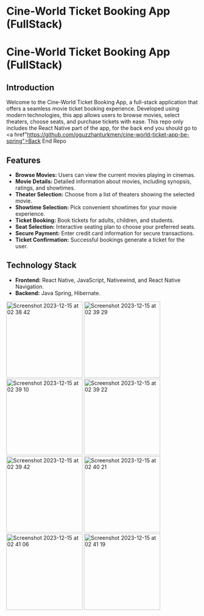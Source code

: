 # Cine-World Ticket Booking App (FullStack)
# Cine-World Ticket Booking App (FullStack)

## Introduction
Welcome to the Cine-World Ticket Booking App, a full-stack application that offers a seamless movie ticket booking experience. Developed using modern technologies, this app allows users to browse movies, select theaters, choose seats, and purchase tickets with ease.
This repo only includes the React Native part of the app, for the back end you should go to <a href"https://github.com/oguzzhanturkmen/cine-world-ticket-app-be-spring">Back End Repo</a>

## Features
- **Browse Movies:** Users can view the current movies playing in cinemas.
- **Movie Details:** Detailed information about movies, including synopsis, ratings, and showtimes.
- **Theater Selection:** Choose from a list of theaters showing the selected movie.
- **Showtime Selection:** Pick convenient showtimes for your movie experience.
- **Ticket Booking:** Book tickets for adults, children, and students.
- **Seat Selection:** Interactive seating plan to choose your preferred seats.
- **Secure Payment:** Enter credit card information for secure transactions.
- **Ticket Confirmation:** Successful bookings generate a ticket for the user.

## Technology Stack
- **Frontend:** React Native, JavaScript, Nativewind, and React Native Navigation.
- **Backend:** Java Spring, Hibernate.

<img width="200" alt="Screenshot 2023-12-15 at 02 38 42" src="https://github.com/oguzzhanturkmen/cineworld-ticket-app-react-native/assets/111460897/5e8b8962-7b6e-4223-9c60-90df383d400e">
<img width="200" alt="Screenshot 2023-12-15 at 02 39 29" src="https://github.com/oguzzhanturkmen/cineworld-ticket-app-react-native/assets/111460897/9ca76586-8886-43d8-9934-1540d00f330b">
<img width="200" alt="Screenshot 2023-12-15 at 02 39 10" src="https://github.com/oguzzhanturkmen/cineworld-ticket-app-react-native/assets/111460897/971b97cf-b30f-40b8-8000-1f83cf3a08fb">

<img width="200" alt="Screenshot 2023-12-15 at 02 39 22" src="https://github.com/oguzzhanturkmen/cineworld-ticket-app-react-native/assets/111460897/ab9e4a78-e604-4bac-bcc5-9494f363b48e">

<img width="200" alt="Screenshot 2023-12-15 at 02 39 42" src="https://github.com/oguzzhanturkmen/cineworld-ticket-app-react-native/assets/111460897/e8c5bf42-2fed-4f07-9f14-c8a895c68faa">
<img width="200" alt="Screenshot 2023-12-15 at 02 40 21" src="https://github.com/oguzzhanturkmen/cineworld-ticket-app-react-native/assets/111460897/5afdc5f5-441a-4291-a5ee-3da2ecd96dc1">
<img width="200" alt="Screenshot 2023-12-15 at 02 41 06" src="https://github.com/oguzzhanturkmen/cineworld-ticket-app-react-native/assets/111460897/f931ad69-745b-4860-9e6a-e8a37ff3e28a">
<img width="200" alt="Screenshot 2023-12-15 at 02 41 19" src="https://github.com/oguzzhanturkmen/cineworld-ticket-app-react-native/assets/111460897/c67b510c-c95f-4d6b-9633-f9c5a6a33981">












